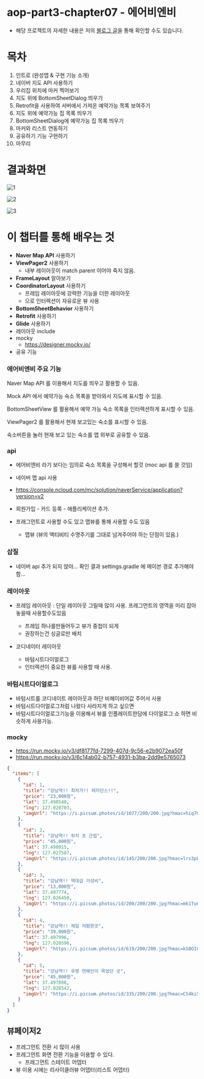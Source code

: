 # aop-part3-chapter07 - 에어비엔비

- 해당 프로젝트의 자세한 내용은 저의 [블로그 글](https://whyprogrammer.tistory.com/600)을 통해 확인할 수도 있습니다.

# 목차

1. 인트로 (완성앱 & 구현 기능 소개)
2. 네이버 지도 API 사용하기
3. 우리집 위치에 마커 찍어보기
4. 지도 위에 BottomSheetDialog 띄우기
5. Retrofit을 사용하여 서버에서 가져온 예약가능 목록 보여주기
6. 지도 위에 예약가능 집 목록 띄우기
7. BottomSheetDialog에 예약가능 집 목록 띄우기
8. 마커와 리스트 연동하기
9. 공유하기 기능 구현하기
11. 마무리

# 결과화면

![1](https://img1.daumcdn.net/thumb/R1280x0/?scode=mtistory2&fname=https%3A%2F%2Fblog.kakaocdn.net%2Fdn%2FzqI23%2Fbtq8rfXEDIe%2FDFg5AkkdZbPHgZj6xvKtrk%2Fimg.png)

![2](https://img1.daumcdn.net/thumb/R1280x0/?scode=mtistory2&fname=https%3A%2F%2Fblog.kakaocdn.net%2Fdn%2Fbk8xT0%2Fbtq8v2a8lYL%2FdaP4SIq4091wDE3zeoGDH1%2Fimg.png)

![3](https://img1.daumcdn.net/thumb/R1280x0/?scode=mtistory2&fname=https%3A%2F%2Fblog.kakaocdn.net%2Fdn%2FbWkhh6%2Fbtq8qWcos3G%2FMBCM5fUM76lyeSAuCyWPd0%2Fimg.png)

# 이 챕터를 통해 배우는 것

- **Naver Map API** 사용하기
- **ViewPager2** 사용하기
  - 내부 레이아웃이 match parent 이어야 죽지 않음.
- **FrameLayout** 알아보기
- **CoordinatorLayout** 사용하기
    - 프레임 레이아웃에 강력한 기능을 더한 레이아웃
    - 으로 인터렉션이 자유로운 뷰 사용
- **BottomSheetBehavior** 사용하기
- **Retrofit** 사용하기
- **Glide** 사용하기
- 레이아웃 include
- mocky
    - https://designer.mocky.io/
- 공유 기능

### 에어비엔비 주요 기능

Naver Map API 를 이용해서 지도를 띄우고 활용할 수 있음.

Mock API 에서 예약가능 숙소 목록을 받아와서 지도에 표시할 수 있음.

BottomSheetView 를 활용해서 예약 가능 숙소 목록을 인터렉션하게 표시할 수 있음.

ViewPager2 를 활용해서 현재 보고있는 숙소를 표시할 수 있음.

숙소버튼을 눌러 현재 보고 있는 숙소를 앱 외부로 공유할 수 있음.

### api

- 에어비엔비 라기 보다는 임의로 숙소 목록을 구성해서 할것 (moc api 를 쓸 것임)
- 네이버 맵 api 사용
- https://console.ncloud.com/mc/solution/naverService/application?version=v2
- 회원가입 - 카드 등록 - 애플리케이션 추가.

- 프래그먼트로 사용할 수도 있고 맵뷰를 통해 사용할 수도 있음
    - 맵뷰 (뷰의 액티비티 수명주기를 그대로 넘겨주어야 하는 단점이 있음.)

### 삽질

- 네이버 api 추가 되지 않아... 확인 결과 settings.gradle 에 메이븐 경로 추가해야함...

### 레이아웃

- 프레임 레이아웃 : 단일 레이아웃 그릴때 많이 사용. 프레그먼트의 영역을 미리 잡아놓을때 사용할수도있음
    - 프레임 하나를만들어두고 뷰가 중첩이 되게
    - 권장하는건 싱글로만 배치

- 코디네이터 레이아웃
    - 바텀시트다이얼로그
    - 인터렉션이 중요한 뷰를 사용할 때 사용.

### 바텀시트다이얼로그

- 바텀시트를 코디네이트 레이아웃과 하단 비헤이비어값 주어서 사용
- 바텀시트다이얼로그처럼 나왔다 사라지게 하고 싶으면
- 바텀시트다이얼로그기능을 이용해서 뷰를 인플레이트한담에 다이얼로그 쇼 하면 비슷하게 사용가능.

### mocky

- https://run.mocky.io/v3/df8177fd-7299-407d-9c56-e2b9072ea50f
- https://run.mocky.io/v3/6c14ab02-b757-4931-b3ba-2dd9e5765073
```json
{
  "items": [
    {
      "id": 1,
      "title": "강남역!! 최저가!! 레지던스!!",
      "price": "23,000원",
      "lat": 37.498540,
      "lng": 127.028703,
      "imgUrl": "https://i.picsum.photos/id/1077/200/200.jpg?hmac=hiq7UCoz9ZFgr9HcMCpbnKhV-IMyOJqsQtVFyqmqohQ"
    },
    {
      "id": 2,
      "title": "강남역!! 위치 초 근접",
      "price": "45,000원",
      "lat": 37.498915,
      "lng": 127.027587,
      "imgUrl": "https://i.picsum.photos/id/145/200/200.jpg?hmac=lrx3pE1mf9Wpc7PEi4_5VJva3ro0RhS5cYLipT3HymI"
    },
    {
      "id": 3,
      "title": "강남역!! 역대급 가성비",
      "price": "13,000원",
      "lat": 37.497774,
      "lng": 127.026450,
      "imgUrl": "https://i.picsum.photos/id/200/200/200.jpg?hmac=mk1Tu6dXHQvpaA8RfxlDUZjbWG23krNkiB9kyYoEmO8"
    },
    {
      "id": 4,
      "title": "강남역!! 제일 저렴한곳",
      "price": "39,000원",
      "lat": 37.497996,
      "lng": 127.028596,
      "imgUrl": "https://i.picsum.photos/id/619/200/200.jpg?hmac=kS8OI8cYlvghz5FZaiYdIx96pUPQ30oF6bIsAg3AOZ4"
    },
    {
      "id": 5,
      "title": "강남역!! 유명 연예인이 묵었던 곳",
      "price": "45,000원",
      "lat": 37.497808,
      "lng": 127.028542,
      "imgUrl": "https://i.picsum.photos/id/335/200/200.jpg?hmac=CS4kiSEelfhSQQtW7j6SFUV2ZlTmUV1vaX2iZKnbx7c"
    }
  ]
}

```

## 뷰페이저2

- 프레그먼트 전환 시 많이 사용
- 프레그먼트 화면 전환 기능을 이용할 수 있다.
  - 프레그먼트 스테이트 어뎁터
- 뷰 이용 시에는 리사이클러뷰 어뎁터(리스트 어뎁터)